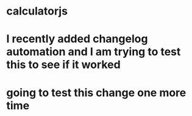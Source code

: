 # calculatorjs
# I recently added changelog automation and I am trying to test this to see if it worked
# going to test this change one more time